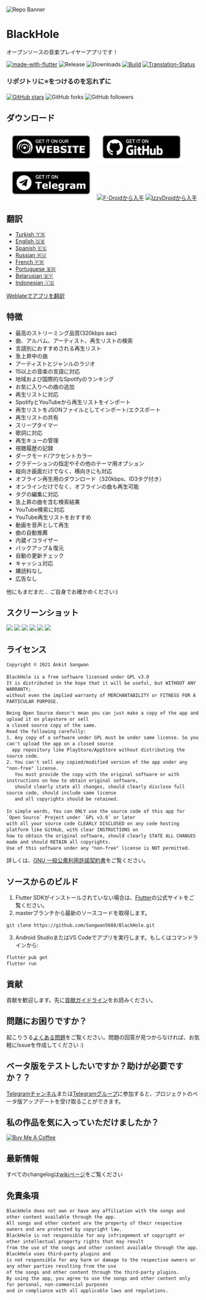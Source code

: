 ![Repo Banner](https://user-images.githubusercontent.com/87353286/144381080-faf8e557-7909-43a1-a8e2-208936e5a8f8.png)

# BlackHole

オープンソースの音楽プレイヤーアプリです！

[![made-with-flutter](https://img.shields.io/badge/Made%20with-Flutter-1f425f.svg)](https://flutter.dev/) ![Release](https://img.shields.io/github/v/release/Sangwan5688/BlackHole) ![Downloads](https://img.shields.io/github/downloads/Sangwan5688/BlackHole/total)
[![Build](https://github.com/Sangwan5688/BlackHole/actions/workflows/flutter.yml/badge.svg)](https://github.com/Sangwan5688/BlackHole/actions/workflows/flutter.yml)
[![Translation-Status](https://hosted.weblate.org/widgets/blackhole/-/translations/svg-badge.svg)](https://hosted.weblate.org/engage/blackhole/)

### リポジトリに:star:をつけるのを忘れずに

[![GitHub stars](https://img.shields.io/github/stars/Sangwan5688/BlackHole.svg?style=social&label=Star)](https://github.com//Sangwan5688/BlackHole) ![GitHub forks](https://img.shields.io/github/forks/Sangwan5688/BlackHole.svg?style=social&label=Forks) ![GitHub followers](https://img.shields.io/github/followers/Sangwan5688.svg?style=social&label=Follow)

## ダウンロード

[<img src="get_website.png"
     alt="サイトからダウンロード"
     height="90">](https://sangwan5688.github.io/download/)
[<img src="get_github.png"
     alt="GitHub からダウンロード"
     height="90">](https://github.com/Sangwan5688/BlackHole/releases)
[<img src="get_telegram.png"
     alt="Telegram のチャンネルに参加"
     height="90">](https://t.me/blackhole_official)
[<img src="https://fdroid.gitlab.io/artwork/badge/get-it-on.png"
     alt="F-Droidから入手"
     height="90">](https://f-droid.org/packages/com.shadow.blackhole/)
[<img src="https://gitlab.com/IzzyOnDroid/repo/-/raw/master/assets/IzzyOnDroid.png"
     alt="IzzyDroidから入手"
     height="90">](https://android.izzysoft.de/repo/apk/com.shadow.blackhole)

## 翻訳

- [Turkish :tr:](/README.TR.md)
- [English :uk:](/README.md)
- [Spanish :es:](/README.ES.md)
- [Russian :ru:](/README.RU.md)
- [French :fr:](/README.FR.md)
- [Portuguese :brazil:](/README.PT.md)
- [Belarusian :belarus:](/README.BE.md)
- [Indonesian :indonesia:](/README.ID.md)

[Weblateでアプリを翻訳](https://hosted.weblate.org/projects/blackhole/translations/)

## 特徴

- 最高のストリーミング品質(320kbps aac)
- 曲、アルバム、アーティスト、再生リストの検索
- 言語別におすすめされる再生リスト
- 急上昇中の曲
- アーティストとジャンルのラジオ
- 15以上の音楽の言語に対応
- 地域および国際的なSpotifyのランキング
- お気に入りへの曲の追加
- 再生リストに対応
- SpotifyとYouTubeから再生リストをインポート
- 再生リストをJSONファイルとしてインポート/エクスポート
- 再生リストの共有
- スリープタイマー
- 歌詞に対応
- 再生キューの管理
- 視聴履歴の記録
- ダークモード/アクセントカラー
- グラデーションの指定やその他のテーマ用オプション
- 縦向き画面だけでなく、横向きにも対応
- オフライン再生用のダウンロード（320kbps、ID3タグ付き）
- オンラインだけでなく、オフラインの曲も再生可能
- タグの編集に対応
- 急上昇の曲を含む検索結果
- YouTube検索に対応
- YouTube再生リストをおすすめ
- 動画を音声として再生
- 曲の自動推薦
- 内蔵イコライザー
- バックアップ＆復元
- 自動の更新チェック
- キャッシュ対応
- 購読料なし
- 広告なし

他にもまだまだ... ご自身でお確かめください:)

## スクリーンショット

<img src="https://github.com/Sangwan5688/BlackHole/blob/main/fastlane/metadata/android/en-US/images/phoneScreenshots/1.png?raw=true" width="32%"> <img src="https://github.com/Sangwan5688/BlackHole/blob/main/fastlane/metadata/android/en-US/images/phoneScreenshots/2.png?raw=true" width="32%"> <img src="https://github.com/Sangwan5688/BlackHole/blob/main/fastlane/metadata/android/en-US/images/phoneScreenshots/3.png?raw=true" width="32%"> <img src="https://github.com/Sangwan5688/BlackHole/blob/main/fastlane/metadata/android/en-US/images/phoneScreenshots/4.png?raw=true" width="32%"> <img src="https://github.com/Sangwan5688/BlackHole/blob/main/fastlane/metadata/android/en-US/images/phoneScreenshots/5.png?raw=true" width="32%"> <img src="https://github.com/Sangwan5688/BlackHole/blob/main/fastlane/metadata/android/en-US/images/phoneScreenshots/6.png?raw=true" width="32%">

## ライセンス

```
Copyright © 2021 Ankit Sangwan

BlackHole is a free software licensed under GPL v3.0
It is distributed in the hope that it will be useful, but WITHOUT ANY WARRANTY;
without even the implied warranty of MERCHANTABILITY or FITNESS FOR A PARTICULAR PURPOSE.
```

```
Being Open Source doesn't mean you can just make a copy of the app and upload it on playstore or sell
a closed source copy of the same.
Read the following carefully:
1. Any copy of a software under GPL must be under same license. So you can't upload the app on a closed source
  app repository like PlayStore/AppStore without distributing the source code.
2. You can't sell any copied/modified version of the app under any "non-free" license.
   You must provide the copy with the original software or with instructions on how to obtain original software,
   should clearly state all changes, should clearly disclose full source code, should include same license
   and all copyrights should be retained.

In simple words, You can ONLY use the source code of this app for `Open Source` Project under `GPL v3.0` or later
with all your source code CLEARLY DISCLOSED on any code hosting platform like GitHub, with clear INSTRUCTIONS on
how to obtain the original software, should clearly STATE ALL CHANGES made and should RETAIN all copyrights.
Use of this software under any "non-free" license is NOT permitted.
```

詳しくは、[GNU 一般公衆利用許諾契約書](https://github.com/Sangwan5688/BlackHole/blob/main/LICENSE)をご覧ください。

## ソースからのビルド

1. Flutter SDKがインストールされていない場合は、[Flutter](https://flutter.dev/)の公式サイトをご覧ください。
2. masterブランチから最新のソースコードを取得します。

```
git clone https://github.com/Sangwan5688/BlackHole.git
```

3. Android StudioまたはVS Codeでアプリを実行します。もしくはコマンドラインから:

```
flutter pub get
flutter run
```

## 貢献

貢献を歓迎します。先に[貢献ガイドライン](https://github.com/Sangwan5688/BlackHole/blob/main/CONTRIBUTING.md)をお読みください。

## 問題にお困りですか？

起こりうる[よくある問題](https://github.com/Sangwan5688/BlackHole/wiki/Common-Issues)をご覧ください。問題の回答が見つからなければ、お気軽にIssueを作成してください :)

## ベータ版をテストしたいですか？助けが必要ですか？？

[Telegramチャンネル](https://t.me/blackhole_official)または[Telegramグループ](https://t.me/joinchat/fHDC1AWnOhw0ZmI9)に参加すると、プロジェクトのベータ版アップデートを受け取ることができます。

## 私の作品を気に入っていただけましたか？

<a href="https://www.buymeacoffee.com/ankitsangwan" target="_blank"><img src="https://www.buymeacoffee.com/assets/img/custom_images/orange_img.png" alt="Buy Me A Coffee" style="height: 41px !important;width: 174px !important;box-shadow: 0px 3px 2px 0px rgba(190, 190, 190, 0.5) !important;-webkit-box-shadow: 0px 3px 2px 0px rgba(190, 190, 190, 0.5) !important;" ></a>

## 最新情報

すべてのchangelogは[wikiページ](https://github.com/Sangwan5688/BlackHole/wiki/Changelog)をご覧ください

## 免責条項
```
BlackHole does not own or have any affiliation with the songs and other content available through the app.
All songs and other content are the property of their respective owners and are protected by copyright law.
BlackHole is not responsible for any infringement of copyright or other intellectual property rights that may result
from the use of the songs and other content available through the app. BlackHole uses third-party plugins and
is not responsible for any harm or damage to the respective owners or any other parties resulting from the use
of the songs and other content through the third-party plugins.
By using the app, you agree to use the songs and other content only for personal, non-commercial purposes
and in compliance with all applicable laws and regulations.
```